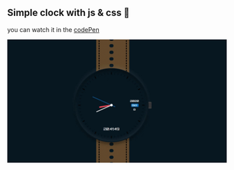 
## Simple clock with js & css 🙂


you can watch it in the 
[codePen](https://codepen.io/pooya_poi/pen/XWKWEqN)


   ![](watch.gif)
